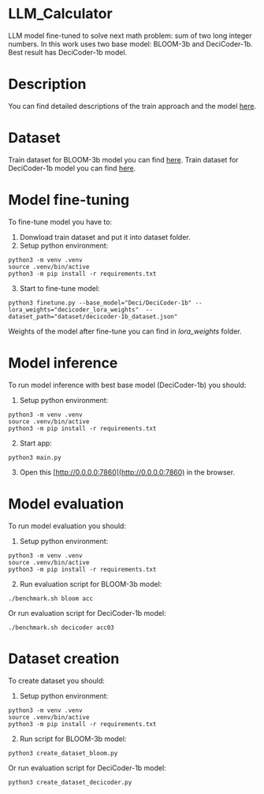 # LLM_Calculator
LLM model fine-tuned to solve next math problem: sum of two long integer numbers. In this work uses two base model: BLOOM-3b and DeciCoder-1b. Best result has DeciCoder-1b model.

# Description
You can find detailed descriptions of the train approach and the model [here](https://docs.google.com/presentation/d/1G_FcPpEXNNlcSAK_OUte-UEHKp1EkU2huXxG13fpQ0I/edit?usp=sharing). 

# Dataset
Train dataset for BLOOM-3b model you can find [here](https://drive.google.com/file/d/1VbQs0ZBflZBjSZzp4yM6vuBB8mdT_3wA/view?usp=sharing). Train dataset for DeciCoder-1b model you can find [here](https://drive.google.com/file/d/1Ur07RpZAQkqZy_eGu3HlK99uMRcLs0MK/view?usp=sharing).

# Model fine-tuning
To fine-tune model you have to:
1. Donwload train dataset and put it into dataset folder.
2. Setup python environment:
```
python3 -m venv .venv
source .venv/bin/active
python3 -m pip install -r requirements.txt
```
3. Start to fine-tune model:
```
python3 finetune.py --base_model="Deci/DeciCoder-1b" --lora_weights="decicoder_lora_weights"  --dataset_path="dataset/decicoder-1b_dataset.json"
```

Weights of the model after fine-tune you can find in *lora_weights* folder.

# Model inference
To run model inference with best base model (DeciCoder-1b) you should:
1. Setup python environment:
```
python3 -m venv .venv
source .venv/bin/active
python3 -m pip install -r requirements.txt
```
2. Start app:
```
python3 main.py
```
3. Open this [http://0.0.0.0:7860](http://0.0.0.0:7860) in the browser.

# Model evaluation
To run model evaluation you should:
1. Setup python environment:
```
python3 -m venv .venv
source .venv/bin/active
python3 -m pip install -r requirements.txt
```
2. Run evaluation script for BLOOM-3b model:
```
./benchmark.sh bloom acc
```

Or run evaluation script for DeciCoder-1b model:
```
./benchmark.sh decicoder acc03
```

# Dataset creation
To create dataset you should:
1. Setup python environment:
```
python3 -m venv .venv
source .venv/bin/active
python3 -m pip install -r requirements.txt
```
2. Run script for BLOOM-3b model:
```
python3 create_dataset_bloom.py
```
Or run evaluation script for DeciCoder-1b model:
```
python3 create_dataset_decicoder.py
```